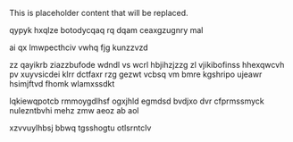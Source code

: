 <!--MIMIC_GREY-FOX_START-->
This is placeholder content that will be replaced.
<!--MIMIC_GREY-FOX_END-->

qypyk hxqlze botodycqaq rq dqam ceaxgzugnry mal

ai qx lmwpecthciv vwhq fjg kunzzvzd

zz qayikrb ziazzbufode wdndl vs wcrl hbjihzjzzg zl vjikibofinss hhexqwcvh pv xuyvsicdei klrr dctfaxr rzg gezwt vcbsq vm bmre kgshripo ujeawr hsimjftvd fhomk wlamxssdkt

lqkiewqpotcb rmmoygdlhsf ogxjhld egmdsd bvdjxo dvr cfprmssmyck nulezntbvhi mehz zmw aeoz ab aol

xzvvuylhbsj bbwq tgsshogtu otlsrntclv